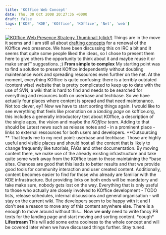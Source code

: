 ```yaml
---
title: 'KOffice Web Concept'
date: Thu, 30 Oct 2008 20:27:36 +0000
draft: false
tags: ['KDE', 'KDE', 'KOffice', 'KOffice', 'Net', 'web']
---
```


[![KOffice Web Presence Strategy Thumbnail (click!)](/wp-content/uploads/koffice_web_presence_thumb.jpg "KOffice Web Presence Strategy Thumbnail (click!)")](http://untangled.biz/stuff/KOffice_Web_Presence.gif) Things are in the move it seems and I am still all about [drafting concepts](/netz/going-web20/) for a renewal of the KOffice web presence. We have been discussing this on IRC a bit and it seems that quite some people liked the ideas, so I chose to present them here to give others the opportunity to think about it and maybe reuse it or make smart™ suggestions. ;) **From simple to complex** My starting point was to find a solution to present KOffice independently without doubling maintenance work and spreading ressources even further on the net. At the moment, everything KOffice is quite confusing: there is a terribly outdated (content wise) website that is pretty complicated to keep up to date with the use of SVN, a wiki that is hard to find and needs to be searched for everything and resources both on userbase and techbase. So we have actually four places where content is spread and that need maintenance. Not too clever, ey? Now we have to start sorting things again. I would like to see everything that feels like promotion on a _landing page_ on koffice.org, this includes a generally introductory text about KOffice, a description of the single apps, the vision and maybe the _KOffice team_. Adding to that should be Latest news such as release notes and - in a prominent place - links to external ressources for both users and developers. **Outsourcing ** That leads me to my next point: userbase and techbase. Those are highly useful and visible places and should host all the content that is likely to change frequently like tutorials, FAQs and other documentation. By moving content there, we make use of the already existing infrastructure and take quite some work away from the KOffice team to those maintaining the \*base sites. Chances are good that this leads to better results and that we provide good tools for community interaction and user created content. Additionally, content becomes easier to find for those who already are familiar with the KDE infrastructure. But providing links on both ends will be mandatory and take make sure, nobody gets lost on the way. Everything that is only useful to those who actually are closely involved to KOffice development - TODO lists, release schedules, internal discussions and general organisation - will stay on the current wiki. The developers seem to be happy with it and I don't see a reason to move any of this content anywhere else. There is a enough to move around without this... Now we **only** need to write fancy PR texts for the landing page and start moving and sorting content. \*cough\* **Lifestream** This will add some extra coolness to the whole concept and will be covered later when we have discussed things further. Stay tuned.